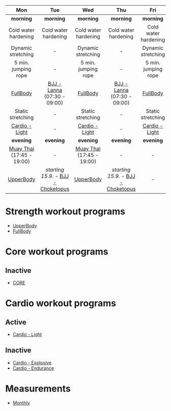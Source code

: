 
| Mon | Tue | Wed | Thu | Fri | Sat | Sun |
|:-:|:-:|:-:|:-:|:-:|:-:|:-:|
| **morning** | **morning** | **morning** | **morning** | **morning** | **morning** |  **morning** |
| Cold water hardening | Cold water hardening | Cold water hardening | Cold water hardening | Cold water hardening | *REST mode* | *REST mode* |
| Dynamic stretching | *-* | Dynamic stretching | *-* | Dynamic stretching | *REST mode* | *REST mode* |
| 5 min. jumping rope | *-* | 5 min. jumping rope | *-* | 5 min. jumping rope | *REST mode* | *REST mode* |
| [FullBody](https://github.com/mobsikx/workout/blob/master/Strength-FullBody.md) | [BJJ - Lanna](https://www.lannagym.cz/rozvrh/) (07:30 - 09:00) | [FullBody](https://github.com/mobsikx/workout/blob/master/Strength-FullBody.md) | [BJJ - Lanna](https://www.lannagym.cz/rozvrh/) (07:30 - 09:00) | [FullBody](https://github.com/mobsikx/workout/blob/master/Strength-FullBody.md) | *REST mode* | *REST mode* |
| Static stretching | *-* | Static stretching | *-* | Static stretching | *REST mode* | *REST mode* |
| [Cardio - Light](https://github.com/mobsikx/workout/blob/master/Cardio-Light.md) | *-* | [Cardio - Light](https://github.com/mobsikx/workout/blob/master/Cardio-Light.md) | *-* | [Cardio - Light](https://github.com/mobsikx/workout/blob/master/Cardio-Light.md) | *REST mode* | *REST mode* |
| **evening** | **evening** | **evening** | **evening** | **evening** | **evening** | **evening** |
| [Muay Thai](https://www.lannagym.cz/rozvrh/) (17:45 - 19:00) | *-* | [Muay Thai](https://www.lannagym.cz/rozvrh/) (17:45 - 19:00) | *-* | *-* | *REST mode* | *REST mode* |
| [UpperBody](https://github.com/mobsikx/workout/blob/master/Strength-UpperBody.md) | *starting 15.9.* - [BJJ - Choketopus](https://choketopusgym.cz/prazacka-3/) | [UpperBody](https://github.com/mobsikx/workout/blob/master/Strength-UpperBody.md) | *starting 15.9.* - [BJJ - Choketopus](https://choketopusgym.cz/prazacka-3/) | *-* | *REST mode* | *REST mode* |

# Strength workout programs
* [UpperBody](https://github.com/mobsikx/workout/blob/master/Strength-UpperBody.md)
* [FullBody](https://github.com/mobsikx/workout/blob/master/Strength-FullBody.md)

# Core workout programs
## Inactive
* [CORE](https://github.com/mobsikx/workout/blob/master/Core.md)

# Cardio workout programs
## Active
* [Cardio - Light](https://github.com/mobsikx/workout/blob/master/Cardio-Light.md)

## Inactive
* [Cardio - Explosive](https://github.com/mobsikx/workout/blob/master/Cardio-Explosive.md)
* [Cardio - Endurance](https://github.com/mobsikx/workout/blob/master/Cardio-Endurance.md)

# Measurements
* [Monthly](https://onedrive.live.com/edit.aspx?resid=201A2B187B4F6840!127&app=Excel&wdnd=1&wdPreviousSession=d4c29844%2D4119%2D400d%2Da5bd%2D41ce04693cb3)
